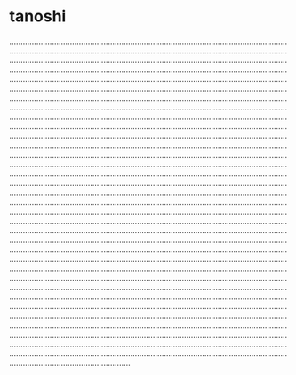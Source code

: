# tanoshi

..............................................................................................................................................................................................................................................................................................................................................................................................................................................................................................................................................................................................................................................................................................................................................................................................................................................................................................................................................................................................................................................................................................................................................................................................................................................................................................................................................................................................................................................................................................................................................................................................................................................................................................................................................................................................................................................................................................................................................................................................................................................................................................................................................................................................................................................................................................................................................................................................................................................................................................................................................................................................................................................................................................................................................................................................................................................................................................................................................................................................................................................................................................................................................................................................................................................................................................................................................................................................................................................................................................................................................................................................................................................................................................................................................................................................................................................................................................................................................................................................................................................................................................................................................................................................................................................................................................................................................................................................................................................